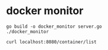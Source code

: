# docker monitor

```shell script
go build -o docker_monitor server.go
./docker_monitor
```

```shell script
curl localhost:8080/container/list
```
